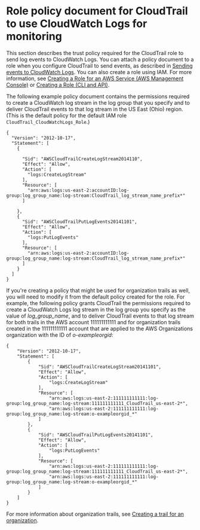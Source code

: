# Role policy document for CloudTrail to use CloudWatch Logs for monitoring<a name="cloudtrail-required-policy-for-cloudwatch-logs"></a>

This section describes the trust policy required for the CloudTrail role to send log events to CloudWatch Logs\. You can attach a policy document to a role when you configure CloudTrail to send events, as described in [Sending events to CloudWatch Logs](send-cloudtrail-events-to-cloudwatch-logs.md)\. You can also create a role using IAM\. For more information, see [Creating a Role for an AWS Service \(AWS Management Console\)](http://docs.aws.amazon.com/IAM/latest/UserGuide/create-role-xacct.html) or [Creating a Role \(CLI and API\)](http://docs.aws.amazon.com/IAM/latest/UserGuide/Using_CreateRole_CLIAPI.html)\.

The following example policy document contains the permissions required to create a CloudWatch log stream in the log group that you specify and to deliver CloudTrail events to that log stream in the US East \(Ohio\) region\. \(This is the default policy for the default IAM role `CloudTrail_CloudWatchLogs_Role`\.\)

```
{
  "Version": "2012-10-17",
  "Statement": [
    {

      "Sid": "AWSCloudTrailCreateLogStream2014110",
      "Effect": "Allow",
      "Action": [
        "logs:CreateLogStream"
      ],
      "Resource": [
        "arn:aws:logs:us-east-2:accountID:log-group:log_group_name:log-stream:CloudTrail_log_stream_name_prefix*"
      ]

    },
    {
      "Sid": "AWSCloudTrailPutLogEvents20141101",
      "Effect": "Allow",
      "Action": [
        "logs:PutLogEvents"
      ],
      "Resource": [
        "arn:aws:logs:us-east-2:accountID:log-group:log_group_name:log-stream:CloudTrail_log_stream_name_prefix*"
      ]
    }
  ]
}
```

If you're creating a policy that might be used for organization trails as well, you will need to modify it from the default policy created for the role\. For example, the following policy grants CloudTrail the permissions required to create a CloudWatch Logs log stream in the log group you specify as the value of *log\_group\_name*, and to deliver CloudTrail events to that log stream for both trails in the AWS account 111111111111 and for organization trails created in the 111111111111 account that are applied to the AWS Organizations organization with the ID of *o\-exampleorgid*:

```
{
    "Version": "2012-10-17",
    "Statement": [
        {
            "Sid": "AWSCloudTrailCreateLogStream20141101",
            "Effect": "Allow",
            "Action": [
                "logs:CreateLogStream"
            ],
            "Resource": [
                "arn:aws:logs:us-east-2:111111111111:log-group:log_group_name:log-stream:111111111111_CloudTrail_us-east-2*",
                "arn:aws:logs:us-east-2:111111111111:log-group:log_group_name:log-stream:o-exampleorgid_*"
            ]
        },
        {
            "Sid": "AWSCloudTrailPutLogEvents20141101",
            "Effect": "Allow",
            "Action": [
                "logs:PutLogEvents"
            ],
            "Resource": [
                "arn:aws:logs:us-east-2:111111111111:log-group:log_group_name:log-stream:111111111111_CloudTrail_us-east-2*",
                "arn:aws:logs:us-east-2:111111111111:log-group:log_group_name:log-stream:o-exampleorgid_*"
            ]
        }
    ]
}
```

For more information about organization trails, see [Creating a trail for an organization](creating-trail-organization.md)\.